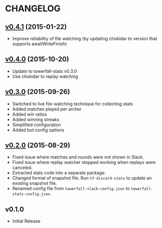 CHANGELOG
=========

## [v0.4.1](https://github.com/zpchavez/towerfall-slack/compare/v0.4.0...v0.4.1) (2015-01-22)
* Improve reliability of file watching (by updating chokidar to version that supports awaitWriteFinish)

## [v0.4.0](https://github.com/zpchavez/towerfall-slack/compare/v0.3.0...v0.4.0) (2015-10-20)
* Update to towerfall-stats v0.3.0
* Use chokidar to replay watching

## [v0.3.0](https://github.com/zpchavez/towerfall-slack/compare/v0.2.0...v0.3.0) (2015-09-26)

* Switched to live file-watching technique for collecting stats
* Added matches played per archer
* Added win ratios
* Added winning streaks
* Simplified configuration
* Added bot config options

## [v0.2.0](https://github.com/zpchavez/towerfall-slack/compare/v0.1.0...v0.2.0) (2015-08-29)

* Fixed issue where matches and rounds were not shown in Slack.
* Fixed issue where replay watcher stopped working when replays were canceled.
* Extracted stats code into a separate package.
* Changed format of snapshot file. Run `tf-discard-stats` to update an existing snapshot file.
* Renamed config file from `towerfall-slack-config.json` to `towerfall-stats-config.json`.

## v0.1.0

* Initial Release
